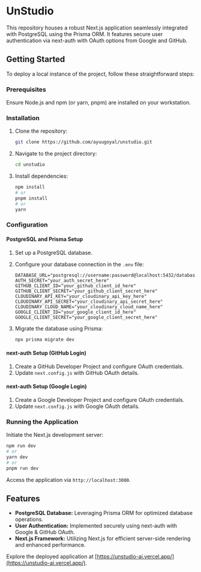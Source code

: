 # UnStudio

This repository houses a robust Next.js application seamlessly integrated with PostgreSQL using the Prisma ORM. It features secure user authentication via next-auth with OAuth options from Google and GitHub.

## Getting Started

To deploy a local instance of the project, follow these straightforward steps:

### Prerequisites

Ensure Node.js and npm (or yarn, pnpm) are installed on your workstation.

### Installation

1. Clone the repository:
   ```bash
   git clone https://github.com/ayuugoyal/unstudio.git
   ```
2. Navigate to the project directory:
   ```bash
   cd unstudio
   ```
3. Install dependencies:
   ```bash
   npm install
   # or
   pnpm install
   # or
   yarn
   ```

### Configuration

#### PostgreSQL and Prisma Setup

1. Set up a PostgreSQL database.
2. Configure your database connection in the `.env` file:

   ```dotenv
   DATABASE_URL="postgresql://username:password@localhost:5432/database_name"
   AUTH_SECRET="your_auth_secret_here"
   GITHUB_CLIENT_ID="your_github_client_id_here"
   GITHUB_CLIENT_SECRET="your_github_client_secret_here"
   CLOUDINARY_API_KEY="your_cloudinary_api_key_here"
   CLOUDINARY_API_SECRET="your_cloudinary_api_secret_here"
   CLOUDINARY_CLOUD_NAME="your_cloudinary_cloud_name_here"
   GOOGLE_CLIENT_ID="your_google_client_id_here"
   GOOGLE_CLIENT_SECRET="your_google_client_secret_here"
   ```

3. Migrate the database using Prisma:
   ```bash
   npx prisma migrate dev
   ```

#### next-auth Setup (GitHub Login)

1. Create a GitHub Developer Project and configure OAuth credentials.
2. Update `next.config.js` with GitHub OAuth details.

#### next-auth Setup (Google Login)

1. Create a Google Developer Project and configure OAuth credentials.
2. Update `next.config.js` with Google OAuth details.

### Running the Application

Initiate the Next.js development server:

```bash
npm run dev
# or
yarn dev
# or
pnpm run dev
```

Access the application via `http://localhost:3000`.

## Features

- **PostgreSQL Database:** Leveraging Prisma ORM for optimized database operations.
- **User Authentication:** Implemented securely using next-auth with Google & GitHub OAuth.
- **Next.js Framework:** Utilizing Next.js for efficient server-side rendering and enhanced performance.

Explore the deployed application at [https://unstudio-ai.vercel.app/](https://unstudio-ai.vercel.app/).
